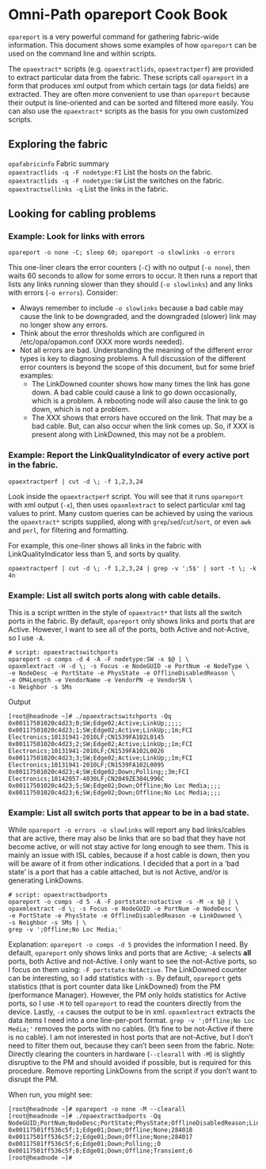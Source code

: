 # Omni-Path opareport Cook Book

```opareport``` is a very powerful command for gathering fabric-wide information.
This document shows some examples of how ```opareport``` can be used on the command line and within scripts.

The ```opaextract*``` scripts (e.g. ```opaextractlids```, ```opaextractperf```) are provided to extract particular data from the fabric.
These scripts call ```opareport``` in a form that produces xml output from which certain tags (or data fields) are extracted.
They are often more convenient to use than ```opareport``` because their output is line-oriented and can be sorted and filtered more easily.
You can also use the ```opaextract*``` scripts as the basis for you own customized scripts.

## Exploring the fabric

```opafabricinfo``` Fabric summary<br>
```opaextractlids -q -F nodetype:FI``` List the hosts on the fabric.<br>
```opaextractlids -q -F nodetype:SW``` List the switches on the fabric.<br>
```opaextractsellinks -q``` List the links in the fabric.<br>

## Looking for cabling problems

### Example: Look for links with errors
```
opareport -o none -C; sleep 60; opareport -o slowlinks -o errors
```
This one-liner clears the error counters (```-C```) with no output (```-o none```), then waits 60 seconds to allow for some errors to occur.
It then runs a report that lists any links running slower than they should (```-o slowlinks```) and any links with errors (```-o errors```).
Consider:
- Always remember to include ```-o slowlinks``` because a bad cable may cause the link to be downgraded,
  and the downgraded (slower) link may no longer show any errors.
- Think about the error thresholds which are configured in /etc/opa/opamon.conf (XXX more words needed).
- Not all errors are bad. Understanding the meaning of the different error types is key to diagnosing problems.
  A full discussion of the different error counters is beyond the scope of this document, but for some brief examples:
  - The LinkDowned counter shows how many times the link has gone down. A bad cable could cause a link to go down occasionally, which is a problem.
    A rebooting node will also cause the link to go down, which is not a problem.
  - The XXX shows that errors have occured on the link. That may be a bad cable. But, can also occur when the link comes up.
    So, if XXX is present along with LinkDowned, this may not be a problem.


### Example: Report the LinkQualityIndicator of every active port in the fabric.
```
opaextractperf | cut -d \; -f 1,2,3,24
```
Look inside the ```opaextractperf``` script.
You will see that it runs ```opareport``` with xml output (```-x```), then uses ```opaxmlextract``` to select particular xml tag values to print.
Many custom queries can be achieved by using the various the ```opaextract*``` scripts supplied,
along with ```grep```/```sed```/```cut```/```sort```, or even ```awk``` and ```perl```, for filtering and formatting.

For example, this one-liner shows all links in the fabric with LinkQualityIndicator less than 5, and sorts by quality.
```
opaextractperf | cut -d \; -f 1,2,3,24 | grep -v ';5$' | sort -t \; -k 4n
```

### Example: List all switch ports along with cable details.
This is a script written in the style of ```opaextract*``` that lists all the switch ports in the fabric.
By default, ```opareport``` only shows links and ports that are Active.
However, I want to see all of the ports, both Active and not-Active, so I use ```-A```.
```
# script: opaextractswitchports
opareport -o comps -d 4 -A -F nodetype:SW -x $@ | \
opaxmlextract -H -d \; -s Focus -e NodeGUID -e PortNum -e NodeType \
-e NodeDesc -e PortState -e PhysState -e OfflineDisabledReason \
-e OM4Length -e VendorName -e VendorPN -e VendorSN \
-s Neighbor -s SMs
```
Output
```
[root@headnode ~]# ./opaextractswitchports -Qq
0x00117501020c4d23;0;SW;Edge02;Active;LinkUp;;;;;
0x00117501020c4d23;1;SW;Edge02;Active;LinkUp;;1m;FCI Electronics;10131941-2010LF;CN1539FA102L0145
0x00117501020c4d23;2;SW;Edge02;Active;LinkUp;;1m;FCI Electronics;10131941-2010LF;CN1539FA102L0026
0x00117501020c4d23;3;SW;Edge02;Active;LinkUp;;1m;FCI Electronics;10131941-2010LF;CN1539FA102L0095
0x00117501020c4d23;4;SW;Edge02;Down;Polling;;3m;FCI Electronics;10142057-4030LF;CN2049ZE304L996C
0x00117501020c4d23;5;SW;Edge02;Down;Offline;No Loc Media;;;;
0x00117501020c4d23;6;SW;Edge02;Down;Offline;No Loc Media;;;;
```

### Example: List all switch ports that appear to be in a bad state.
While ```opareport -o errors -o slowlinks``` will report any bad links/cables that are active, there may also be links that are so bad that they have not become active,
or will not stay active for long enough to see them.
This is mainly an issue with ISL cables, because if a host cable is down, then you will be aware of it from other indications.
I decided that a port in a ‘bad state’ is a port that has a cable attached, but is not Active, and/or is generating LinkDowns.
```
# script: opaextractbadports
opareport -o comps -d 5 -A -F portstate:notactive -s -M -x $@ | \
opaxmlextract -d \; -s Focus -e NodeGUID -e PortNum -e NodeDesc \
-e PortState -e PhysState -e OfflineDisabledReason -e LinkDowned \
-s Neighbor -s SMs | \
grep -v ';Offline;No Loc Media;'
```
Explanation: ```opareport -o comps -d 5``` provides the information I need.
By default, ```opareport``` only shows links and ports that are Active; ```-A``` selects **all** ports, both Active and not-Active.
I only want to see the not-Active ports, so I focus on them using: ```-F portstate:NotActive```.
The LinkDowned counter can be interesting, so I add statistics with ```-s```.
By default, ```opareport``` gets statistics (that is port counter data like LinkDowned) from the PM (performance Manager).
However, the PM only holds statistics for Active ports, so I use ```-M``` to tell ```opareport``` to read the counters directly from the device.
Lastly, ```-x``` causes the output to be in xml. ```opaxmlextract``` extracts the data items I need into a one line-per-port format.
```grep -v ';Offline;No Loc Media;'``` removes the ports with no cables. (It’s fine to be not-Active if there is no cable).
I am not interested in host ports that are not-Active, but I don’t need to filter them out, because they can’t been seen from the fabric.
Note: Directly clearing the counters in hardware (```--clearall``` with ```-M```) is slightly disruptive to the PM and should avoided if possible,
but is required for this procedure. Remove reporting LinkDowns from the script if you don’t want to disrupt the PM.

When run, you might see:
```
[root@headnode ~]# opareport -o none -M --clearall
[root@headnode ~]# ./opaextractbadports -Qq
NodeGUID;PortNum;NodeDesc;PortState;PhysState;OfflineDisabledReason;LinkDowned
0x00117501ff536c5f;1;Edge01;Down;Offline;None;284018
0x00117501ff536c5f;2;Edge01;Down;Offline;None;284017
0x00117501ff536c5f;6;Edge01;Down;Polling;;0
0x00117501ff536c5f;8;Edge01;Down;Offline;Transient;6
[root@headnode ~]# 
```

